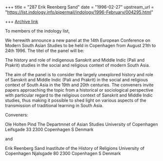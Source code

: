 +++
title = "287 Erik Reenberg Sand"
date = "1996-02-27"
upstream_url = "https://list.indology.info/pipermail/indology/1996-February/004295.html"

+++
[Archive link](https://list.indology.info/pipermail/indology/1996-February/004295.html)

To members of the indology list,

We herewith announce a new panel at the 14th European Conference on 
Modern South Asian Studies to be held in Copenhagen from August 21th to 24th
1996. The titel of the panel will be:

The history and role of indigenous Sanskrit and Middle Indic (Pali and 
Prakrit) studies in the social and religious context of modern South Asia.

The aim of the panel is to consider the largely unexplored history and 
role of Sanskrit and Middle Indic (Pali and Prakrit) in the social and 
religious context of South Asia in the 19th and 20th centuries. The 
conveners invite papers approaching the topic from a historical or 
sociological perspective with particular regard to the religious context 
of Sanskrit and Middle Indic studies, thus making it possible to shed 
light on various aspects of the transmission of traditional learning in 
South Asia.

Conveners:

Ole Holten Pind
The Departmnet of Asian Studies
University of Copenhagen
Leifsgade 33
2300 Copenhagen S
Denmark

and

Erik Reenberg Sand
Inastitute of the History of Religions
University of Copenhagen
Njalsgade 80
2300 Copenhagen S
Denmark




